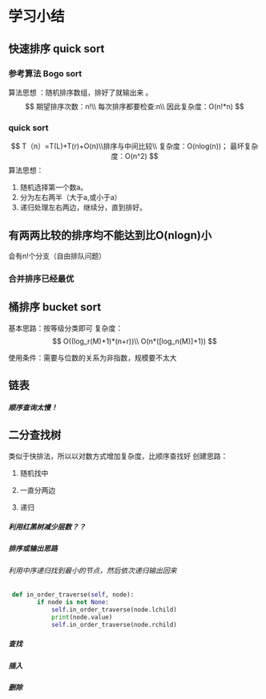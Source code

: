 # 学习小结
## 快速排序 quick sort
### 参考算法 Bogo sort
算法思想 ：随机排序数组，排好了就输出来 。
$$
期望排序次数：n!\\
每次排序都要检查:n\\
因此复杂度：O(n!*n)
$$
### quick sort
$$
T（n）=T(L)+T(r)+O(n)\\排序与中间比较\\
复杂度：O(nlog(n))；
最坏复杂度：O(n^2)
$$
算法思想：
1. 随机选择第一个数a。
2. 分为左右两半（大于a,或小于a）
3. 递归处理左右两边，继续分，直到排好。
## 有两两比较的排序均不能达到比O(nlogn)小
会有n!个分支（自由排队问题）
### 合并排序已经最优
## 桶排序 bucket sort
基本思路：按等级分类即可
复杂度：
$$
O((log_r(M)+1)*(n+r))\\
O(n*([log_n(M)]+1))
$$

使用条件：需要与位数的关系为非指数，规模要不太大

## 链表
#####  顺序查询太慢！
## 二分查找树
类似于快排法，所以以对数方式增加复杂度，比顺序查找好
创建思路：
1. 随机找中

2. 一直分两边

3. 递归

#####  利用红黑树减少层数？？

##### 排序或输出思路
######  利用中序递归找到最小的节点，然后依次递归输出回来
``` python
 def in_order_traverse(self, node):
        if node is not None:
            self.in_order_traverse(node.lchild)
            print(node.value)
            self.in_order_traverse(node.rchild)
```
##### 查找
##### 插入

##### 删除

